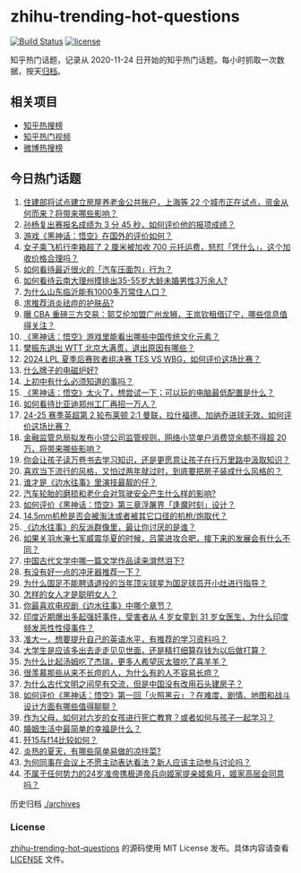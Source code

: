 # zhihu-trending-hot-questions

[![Build Status](https://github.com/justjavac/zhihu-trending-hot-questions/workflows/ci/badge.svg?branch=master)](https://github.com/justjavac/zhihu-trending-hot-questions/actions)
[![license](https://img.shields.io/github/license/justjavac/zhihu-trending-hot-questions)](https://github.com/justjavac/zhihu-trending-hot-questions/blob/master/LICENSE)

知乎热门话题，记录从 2020-11-24
日开始的知乎热门话题。每小时抓取一次数据，按天[归档](./archives)。

## 相关项目

- [知乎热搜榜](https://github.com/justjavac/zhihu-trending-top-search)
- [知乎热门视频](https://github.com/justjavac/zhihu-trending-hot-video)
- [微博热搜榜](https://github.com/justjavac/weibo-trending-hot-search)

## 今日热门话题

<!-- BEGIN -->
<!-- 最后更新时间 Sun Aug 25 2024 07:19:57 GMT+0800 (China Standard Time) -->

1. [住建部将试点建立房屋养老金公共账户，上海等 22 个城市正在试点，资金从何而来？将带来哪些影响？](https://www.zhihu.com/question/665166482)
1. [孙杨复出赛报名成绩为 3 分 45 秒，如何评价他的报项成绩？](https://www.zhihu.com/question/665174718)
1. [游戏《黑神话：悟空》在国外的评价如何？](https://www.zhihu.com/question/658723687)
1. [女子乘飞机行李箱超了 2 厘米被加收 700 元托运费，怒怼「凭什么」，这个加收价格合理吗？](https://www.zhihu.com/question/665072860)
1. [如何看待最近很火的「汽车压面包」行为？](https://www.zhihu.com/question/664881546)
1. [如何看待云南大理州摸排出35-55岁大龄未婚男性3万余人?](https://www.zhihu.com/question/665086637)
1. [为什么山东临沂能有1000多万常住人口？](https://www.zhihu.com/question/662086486)
1. [求推荐消炎祛痘的护肤品?](https://www.zhihu.com/question/659421406)
1. [曝 CBA 重磅三方交易：郭艾伦加盟广州龙狮，王岚钦租借辽宁，哪些信息值得关注？](https://www.zhihu.com/question/665192911)
1. [《黑神话：悟空》游戏里能看出哪些中国传统文化元素？](https://www.zhihu.com/question/664774518)
1. [樊振东退出 ​​WTT 北京大满贯，退出原因有哪些？](https://www.zhihu.com/question/665200506)
1. [2024 LPL 夏季后赛败者组决赛 TES VS WBG，如何评价这场比赛？](https://www.zhihu.com/question/665175792)
1. [什么牌子的电磁炉好?](https://www.zhihu.com/question/24102293)
1. [上初中有什么必须知道的事吗？](https://www.zhihu.com/question/664913356)
1. [《黑神话：悟空》太火了，想尝试一下；可以玩的电脑最低配置是什么？](https://www.zhihu.com/question/664876926)
1. [如何看待比亚迪郑州工厂再招一万人？](https://www.zhihu.com/question/665042738)
1. [24-25 赛季英超第 2 轮布莱顿 2:1 曼联，拉什福德、加纳乔进球无效，如何评价这场比赛？](https://www.zhihu.com/question/665197689)
1. [金融监管总局拟发布小贷公司监管规则，网络小贷单户消费贷余额不得超 20 万，将带来哪些影响？](https://www.zhihu.com/question/665163235)
1. [你会让孩子读万卷书去学习知识，还是更愿意让孩子在行万里路中汲取知识？](https://www.zhihu.com/question/664042812)
1. [喜欢当下流行的风格，又怕过两年就过时，到底要把房子装成什么风格的？](https://www.zhihu.com/question/664096912)
1. [谁才是《边水往事》里演技最靓的仔？](https://www.zhihu.com/question/664802781)
1. [汽车轮胎的磨损和老化会对驾驶安全产生什么样的影响?](https://www.zhihu.com/question/606548483)
1. [如何评价《黑神话：悟空》第三章浮屠界「逢魔时刻」设计？](https://www.zhihu.com/question/664969534)
1. [14.5mm机枪是否会被淘汰或者被其它口径的机枪/炮取代？](https://www.zhihu.com/question/646409435)
1. [《边水往事》的反派群像里，最让你讨厌的是谁？](https://www.zhihu.com/question/664814813)
1. [如果关羽水淹七军威震华夏的时候，吕蒙进攻合肥，接下来的发展会有什么不同？](https://www.zhihu.com/question/664902903)
1. [中国古代文学中哪一篇文学作品读来潸然泪下?](https://www.zhihu.com/question/661392126)
1. [有没有好一点的冲牙器推荐一下？](https://www.zhihu.com/question/397243570)
1. [为什么国足不能聘请退役的当年顶尖球星为国足球员开小灶进行指导？](https://www.zhihu.com/question/658262312)
1. [怎样的女人才是聪明女人？](https://www.zhihu.com/question/661568506)
1. [你最喜欢电视剧《边水往事》中哪个章节？](https://www.zhihu.com/question/664799262)
1. [印度近期爆出多起强奸事件，受害者从 4 岁女童到 31 岁女医生，为什么印度频发恶性性侵事件？](https://www.zhihu.com/question/664975919)
1. [准大一，想要提升自己的英语水平，有推荐的学习资料吗？](https://www.zhihu.com/question/664363887)
1. [大学生是应该多出去走走见见世面，还是精打细算存钱为以后做打算？](https://www.zhihu.com/question/663855453)
1. [为什么比起汤姆吃了杰瑞，更多人希望灰太狼吃了喜羊羊？](https://www.zhihu.com/question/63416110)
1. [很羡慕那些从来不长痘的人，为什么有的人不容易长痘？](https://www.zhihu.com/question/665158836)
1. [为什么古代文明之间早有交流，但是中国没有改用石头建房子？](https://www.zhihu.com/question/664967743)
1. [如何评价《黑神话：悟空》第一回「火照黑云」？在难度、剧情、地图和战斗设计方面有哪些值得聊聊？](https://www.zhihu.com/question/664877011)
1. [作为父母，如何对六岁的女孩进行死亡教育？或者如何与孩子一起学习？](https://www.zhihu.com/question/661827124)
1. [婚姻生活中最简单的幸福是什么？](https://www.zhihu.com/question/664867605)
1. [歼15与f14比较如何？](https://www.zhihu.com/question/665143951)
1. [炎热的夏天，有哪些简单易做的凉拌菜?](https://www.zhihu.com/question/661595135)
1. [为何同事在会议上不愿主动表达看法？新人应该主动参与讨论吗？](https://www.zhihu.com/question/662639726)
1. [不属于任何势力的24岁准帝携极道帝兵向姬家提亲姬紫月，姬家高层会同意吗？](https://www.zhihu.com/question/665055075)

<!-- END -->

历史归档 [./archives](./archives)

### License

[zhihu-trending-hot-questions](https://github.com/justjavac/zhihu-trending-hot-questions)
的源码使用 MIT License 发布。具体内容请查看 [LICENSE](./LICENSE) 文件。

